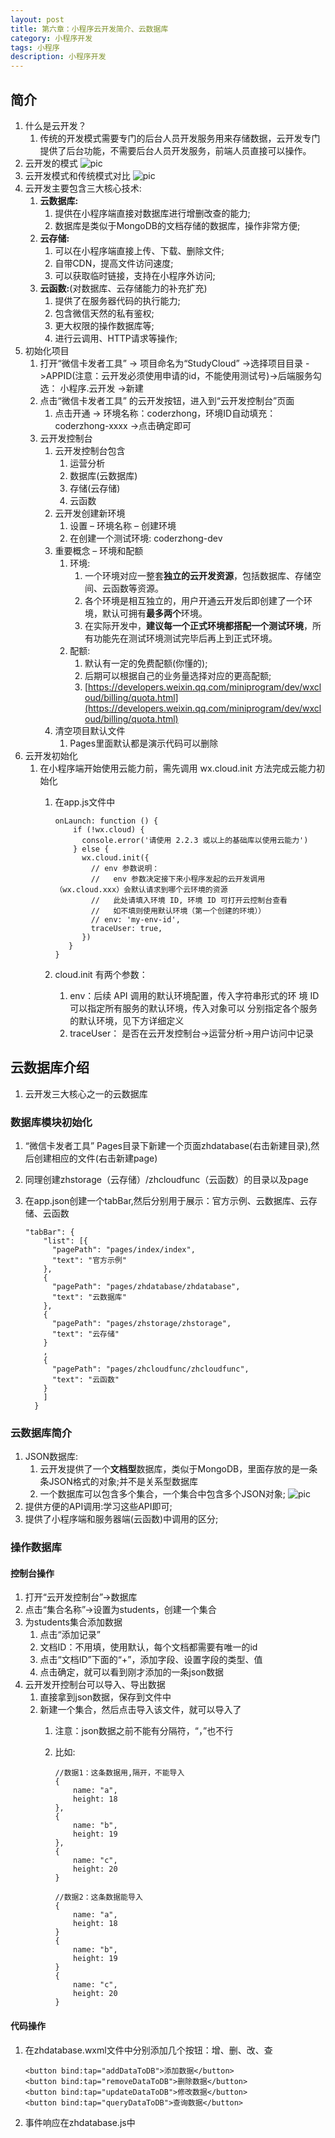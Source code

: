 ```yaml
---
layout: post
title: 第六章：小程序云开发简介、云数据库
category: 小程序开发
tags: 小程序
description: 小程序开发
--- 
```


## 简介
1. 什么是云开发？ 
    1. 传统的开发模式需要专门的后台人员开发服务用来存储数据，云开发专门提供了后台功能，不需要后台人员开发服务，前端人员直接可以操作。
2. 云开发的模式 
    ![pic](https://raw.githubusercontent.com/zhoghua123/imgsBed/master/xcxpic15.png) 
3. 云开发模式和传统模式对比
    ![pic](https://raw.githubusercontent.com/zhoghua123/imgsBed/master/xcxpic16.png) 
4. 云开发主要包含三大核心技术:
    1. **云数据库:**
        1. 提供在小程序端直接对数据库进行增删改查的能力;
        2. 数据库是类似于MongoDB的文档存储的数据库，操作非常方便;
    2. **云存储:**
        1. 可以在小程序端直接上传、下载、删除文件;
        2. 自带CDN，提高文件访问速度;
        3. 可以获取临时链接，支持在小程序外访问;
    3. **云函数:**(对数据库、云存储能力的补充扩充)
        1. 提供了在服务器代码的执行能力;
        2. 包含微信天然的私有鉴权;
        3. 更大权限的操作数据库等;
        4. 进行云调用、HTTP请求等操作;
5. 初始化项目
    1. 打开“微信卡发者工具” -> 项目命名为“StudyCloud” ->选择项目目录 ->APPID(注意：云开发必须使用申请的id，不能使用测试号)->后端服务勾选： 小程序.云开发 ->新建
    2. 点击“微信卡发者工具” 的云开发按钮，进入到“云开发控制台”页面
        1. 点击开通 -> 环境名称：coderzhong，环境ID自动填充： coderzhong-xxxx ->点击确定即可
    3. 云开发控制台
        1. 云开发控制台包含
            1. 运营分析
            2. 数据库(云数据库)
            3. 存储(云存储)
            4. 云函数
        2. 云开发创建新环境
            1. 设置 – 环境名称 – 创建环境
            2. 在创建一个测试环境: coderzhong-dev
        3. 重要概念 – 环境和配额
            1. 环境:
                1. 一个环境对应一整套**独立的云开发资源**，包括数据库、存储空间、云函数等资源。
                2. 各个环境是相互独立的，用户开通云开发后即创建了一个环境，默认可拥有**最多两个**环境。
                3. 在实际开发中，**建议每一个正式环境都搭配一个测试环境**，所有功能先在测试环境测试完毕后再上到正式环境。 
            2. 配额:
                1. 默认有一定的免费配额(你懂的);
                2. 后期可以根据自己的业务量选择对应的更高配额;
                3. [https://developers.weixin.qq.com/miniprogram/dev/wxcloud/billing/quota.html](https://developers.weixin.qq.com/miniprogram/dev/wxcloud/billing/quota.html)
        4. 清空项目默认文件
            1. Pages里面默认都是演示代码可以删除
6. 云开发初始化
    1. 在小程序端开始使用云能力前，需先调用 wx.cloud.init 方法完成云能力初始化
        1. 在app.js文件中
            
            ```
            onLaunch: function () {
                if (!wx.cloud) {
                  console.error('请使用 2.2.3 或以上的基础库以使用云能力')
                } else {
                  wx.cloud.init({
                    // env 参数说明：
                    //   env 参数决定接下来小程序发起的云开发调用（wx.cloud.xxx）会默认请求到哪个云环境的资源
                    //   此处请填入环境 ID, 环境 ID 可打开云控制台查看
                    //   如不填则使用默认环境（第一个创建的环境））
                    // env: 'my-env-id',
                    traceUser: true,
                  })
               }
            }
            ```
        2. cloud.init 有两个参数：
            1. env：后续 API 调用的默认环境配置，传入字符串形式的环 境 ID 可以指定所有服务的默认环境，传入对象可以 分别指定各个服务的默认环境，见下方详细定义
            2. traceUser： 是否在云开发控制台->运营分析->用户访问中记录        

## 云数据库介绍
1. 云开发三大核心之一的云数据库

### 数据库模块初始化
1. “微信卡发者工具” Pages目录下新建一个页面zhdatabase(右击新建目录),然后创建相应的文件(右击新建page)
2. 同理创建zhstorage（云存储）/zhcloudfunc（云函数）的目录以及page
3. 在app.json创建一个tabBar,然后分别用于展示：官方示例、云数据库、云存储、云函数
    
    ```
    "tabBar": {
        "list": [{
          "pagePath": "pages/index/index",
          "text": "官方示例"
        },
        {
          "pagePath": "pages/zhdatabase/zhdatabase",
          "text": "云数据库"
        },
        {
          "pagePath": "pages/zhstorage/zhstorage",
          "text": "云存储"
        }
        ,
        {
          "pagePath": "pages/zhcloudfunc/zhcloudfunc",
          "text": "云函数"
        }
        ]
      }
    ```

### 云数据库简介
1. JSON数据库:
    1. 云开发提供了一个**文档型**数据库，类似于MongoDB，里面存放的是一条条JSON格式的对象;并不是关系型数据库
    2. 一个数据库可以包含多个集合，一个集合中包含多个JSON对象;
        ![pic](https://raw.githubusercontent.com/zhoghua123/imgsBed/master/xcxpic17.png) 
2. 提供方便的API调用:学习这些API即可;
3. 提供了小程序端和服务器端(云函数)中调用的区分;
 
###  操作数据库

#### 控制台操作
1. 打开“云开发控制台”->数据库
2. 点击“集合名称”->设置为students，创建一个集合
3. 为students集合添加数据
    1. 点击“添加记录”
    2. 文档ID：不用填，使用默认，每个文档都需要有唯一的id
    3. 点击“文档ID”下面的“+”，添加字段、设置字段的类型、值
    4. 点击确定，就可以看到刚才添加的一条json数据
4. 云开发开控制台可以导入、导出数据
    1. 直接拿到json数据，保存到文件中
    2. 新建一个集合，然后点击导入该文件，就可以导入了
        1. 注意：json数据之前不能有分隔符，“，”也不行
        2. 比如:
            
            ```
            //数据1：这条数据用,隔开，不能导入
            {
                name: "a",
                height: 18
            },
            {
                name: "b",
                height: 19
            },
            {
                name: "c",
                height: 20
            }
            
            //数据2：这条数据能导入
            {
                name: "a",
                height: 18
            }
            {
                name: "b",
                height: 19
            }
            {
                name: "c",
                height: 20
            }
            ```

#### 代码操作
1. 在zhdatabase.wxml文件中分别添加几个按钮：增、删、改、查
    
    ```
    <button bind:tap="addDataToDB">添加数据</button>
    <button bind:tap="removeDataToDB">删除数据</button>
    <button bind:tap="updateDataToDB">修改数据</button>
    <button bind:tap="queryDataToDB">查询数据</button>
    ```
2. 事件响应在zhdatabase.js中
    
    ```
    
    ```

